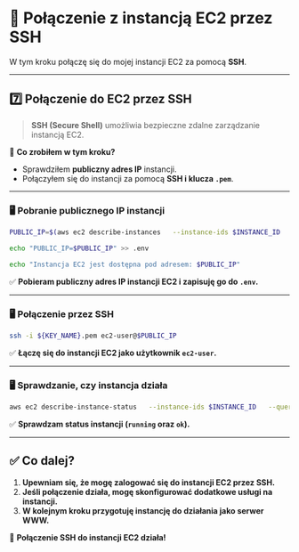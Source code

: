 # 🔗 Połączenie z instancją EC2 przez SSH

W tym kroku połączę się do mojej instancji EC2 za pomocą **SSH**.

---

## **7️⃣ Połączenie do EC2 przez SSH**  

> **SSH (Secure Shell)** umożliwia bezpieczne zdalne zarządzanie instancją EC2.

📌 **Co zrobiłem w tym kroku?**  
- Sprawdziłem **publiczny adres IP** instancji.  
- Połączyłem się do instancji za pomocą **SSH i klucza `.pem`**.  

---

### **🖥️ Pobranie publicznego IP instancji**
```bash
PUBLIC_IP=$(aws ec2 describe-instances   --instance-ids $INSTANCE_ID   --query 'Reservations[0].Instances[0].PublicIpAddress'   --output text)

echo "PUBLIC_IP=$PUBLIC_IP" >> .env

echo "Instancja EC2 jest dostępna pod adresem: $PUBLIC_IP"
```
✅ **Pobieram publiczny adres IP instancji EC2 i zapisuję go do `.env`.**  

---

### **🖥️ Połączenie przez SSH**
```bash
ssh -i ${KEY_NAME}.pem ec2-user@$PUBLIC_IP
```
✅ **Łączę się do instancji EC2 jako użytkownik `ec2-user`.**  

---

### **🖥️ Sprawdzanie, czy instancja działa**
```bash
aws ec2 describe-instance-status   --instance-ids $INSTANCE_ID   --query 'InstanceStatuses[*].[InstanceId, InstanceState.Name, SystemStatus.Status, InstanceStatus.Status]'   --output table
```
✅ **Sprawdzam status instancji (`running` oraz `ok`).**  

---

## **✅ Co dalej?**
1. **Upewniam się, że mogę zalogować się do instancji EC2 przez SSH.**  
2. **Jeśli połączenie działa, mogę skonfigurować dodatkowe usługi na instancji.**  
3. **W kolejnym kroku przygotuję instancję do działania jako serwer WWW.**  

🚀 **Połączenie SSH do instancji EC2 działa!**  

